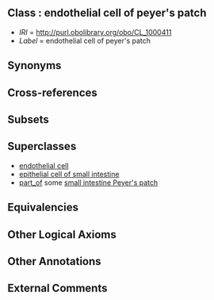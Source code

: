 
## Class : endothelial cell of peyer's patch

 * *IRI* = http://purl.obolibrary.org/obo/CL_1000411
 * *Label* = endothelial cell of peyer's patch

## Synonyms


## Cross-references


## Subsets


## Superclasses

 * [endothelial cell](../../CL/15/CL_0000115.md)
 * [epithelial cell of small intestine](../../CL/54/CL_0002254.md)
 * [part_of](../../BFO/50/BFO_0000050.md) some [small intestine Peyer's patch](../../UBERON/54/UBERON_0003454.md)

## Equivalencies


## Other Logical Axioms


## Other Annotations


## External Comments

